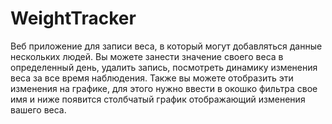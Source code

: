 # WeightTracker
Веб приложение для записи веса, в который могут добавляться данные нескольких людей.
Вы можете занести значение своего веса в определенный день, удалить запись, посмотреть динамику изменения веса за все время наблюдения.
Также вы можете отобразить эти изменения на графике, для этого нужно ввести в окошко фильтра свое имя и ниже появится столбчатый график отображающий изменения вашего веса.
